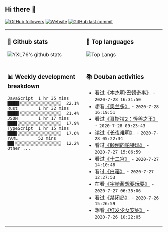 ## Hi there 👋

[![GitHub followers](https://img.shields.io/github/followers/YXL76?style=for-the-badge&color=blue)](https://github.com/YXL76?tab=followers)
[![Website](https://img.shields.io/website?style=for-the-badge&up_message=Blog&url=https%3A%2F%2Fyxl76.net%2F&color=brightgreen)](https://yxl76.net)
[![GitHub last commit](https://img.shields.io/github/last-commit/YXL76/YXL76?label=update&style=for-the-badge&color=orange)](https://github.com/YXL76/YXL76)

<table>
<tr>
<td valign="top" width="50%">

### 🔭 Github stats

![YXL76's github stats](https://github-readme-stats.yxl76.vercel.app/api?username=YXL76&hide=issues&count_private=true&show_icons=true&theme=tokyonight)

</td>

<td valign="top" width="50%">

### 🌱 Top languages

![Top Langs](https://github-readme-stats.yxl76.vercel.app/api/top-langs/?username=YXL76&layout=compact&theme=tokyonight)

</td>
</tr>
<tr>
<td valign="top" width="50%">

### 📊 Weekly development breakdown

```text
JavaScript  1 hr 35 mins   ████▋░░░░░░░░░░░░░░░░  22.1%
Rust        1 hr 32 mins   ████▍░░░░░░░░░░░░░░░░  21.4%
JSON        1 hr 17 mins   ███▊░░░░░░░░░░░░░░░░░  17.9%
TypeScript  1 hr 15 mins   ███▋░░░░░░░░░░░░░░░░░  17.6%
YAML        52 mins        ██▌░░░░░░░░░░░░░░░░░░  12.2%
Other ...
```

</td>
<td valign="top" width="50%">

### 📚 Douban activities

- 看过[《本杰明·巴顿奇事》](http://movie.douban.com/subject/1485260/) - `2020-7-28 16:31:50`
- 想看[《奥兰多》](http://movie.douban.com/subject/1301895/) - `2020-7-28 16:19:51`
- 看过[《哥斯拉2：怪兽之王》](http://movie.douban.com/subject/25890017/) - `2020-7-28 09:23:43`
- 读过[《长夜难明》](https://book.douban.com/subject/26923390/) - `2020-7-28 05:22:34`
- 看过[《颠倒的帕特玛》](http://movie.douban.com/subject/10001432/) - `2020-7-27 15:06:59`
- 看过[《十二宫》](http://movie.douban.com/subject/1781126/) - `2020-7-27 14:10:48`
- 看过[《白箱》](http://movie.douban.com/subject/25955381/) - `2020-7-27 12:27:53`
- 在看[《宇崎酱想要玩耍》](http://movie.douban.com/subject/34965632/) - `2020-7-27 06:35:06`
- 看过[《禁闭岛》](http://movie.douban.com/subject/2334904/) - `2020-7-26 15:26:59`
- 想看[《红发少女安妮》](http://movie.douban.com/subject/2309883/) - `2020-7-26 10:22:05`

</td>
</tr>
</table>

<!--
**YXL76/YXL76** is a ✨ _special_ ✨ repository because its `README.md` (this file) appears on your GitHub profile.

Here are some ideas to get you started:

- 🔭 I’m currently working on ...
- 🌱 I’m currently learning ...
- 👯 I’m looking to collaborate on ...
- 🤔 I’m looking for help with ...
- 💬 Ask me about ...
- 📫 How to reach me: ...
- 😄 Pronouns: ...
- ⚡ Fun fact: ...
-->
